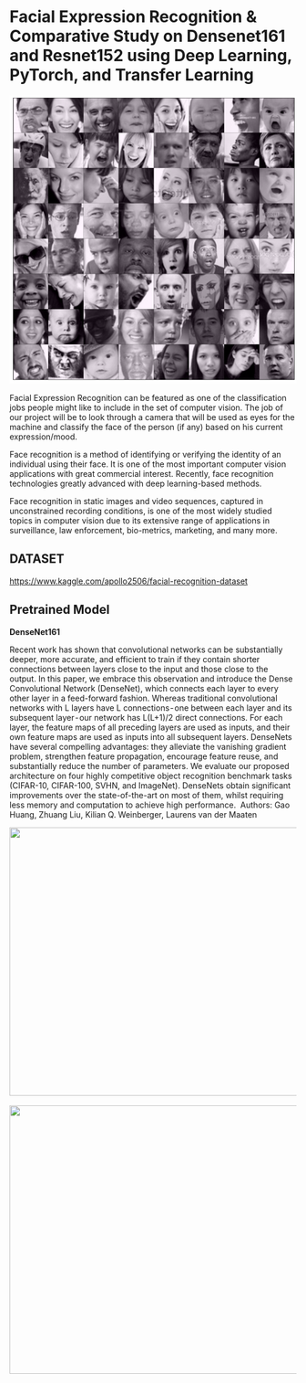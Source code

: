 # Facial Expression Recognition & Comparative Study on Densenet161 and Resnet152 using Deep Learning, PyTorch, and Transfer Learning
![UI](download.png)

Facial Expression Recognition can be featured as one of the classification jobs people might like to include in the set of computer vision. The job of our project will be to look through a camera that will be used as eyes for the machine and classify the face of the person (if any) based on his current expression/mood.

Face recognition is a method of identifying or verifying the identity of an individual using their face. It is one of the most important computer vision applications with great commercial interest. Recently, face recognition technologies greatly advanced with deep learning-based methods.

Face recognition in static images and video sequences, captured in unconstrained recording conditions, is one of the most widely studied topics in computer vision due to its extensive range of applications in surveillance, law enforcement, bio-metrics, marketing, and many more.

DATASET
------
https://www.kaggle.com/apollo2506/facial-recognition-dataset

Pretrained Model
-----

**DenseNet161**

Recent work has shown that convolutional networks can be substantially deeper, more accurate, and efficient to train if they contain shorter connections between layers close to the input and those close to the output. In this paper, we embrace this observation and introduce the Dense Convolutional Network (DenseNet), which connects each layer to every other layer in a feed-forward fashion. Whereas traditional convolutional networks with L layers have L connections - one between each layer and its subsequent layer - our network has L(L+1)/2 direct connections. For each layer, the feature maps of all preceding layers are used as inputs, and their own feature maps are used as inputs into all subsequent layers. DenseNets have several compelling advantages: they alleviate the vanishing gradient problem, strengthen feature propagation, encourage feature reuse, and substantially reduce the number of parameters. We evaluate our proposed architecture on four highly competitive object recognition benchmark tasks (CIFAR-10, CIFAR-100, SVHN, and ImageNet). DenseNets obtain significant improvements over the state-of-the-art on most of them, whilst requiring less memory and computation to achieve high performance. 
Authors: Gao Huang, Zhuang Liu, Kilian Q. Weinberger, Laurens van der Maaten

<p align="left">
    <img src="https://cdn-images-1.medium.com/max/800/0*x37oN_kC5z0sD-rI.jpg" width="570" height="470">
  </p>
<p align="left">
    <img src="https://cdn-images-1.medium.com/max/800/1*8u_aFzHgNyW3a1ENM0BoTg.jpeg" width="570" height="470">
  </p>
